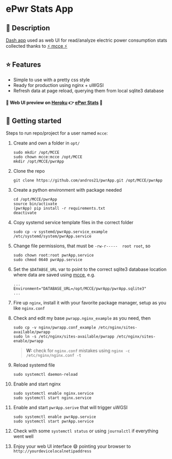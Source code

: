 # ePwr Stats App

## :blue_book: Description

[Dash app](https://plotly.com/) used as web UI for read/analyze electric power consumption stats collected thanks to [:zap: mcce :zap:](https://github.com/andros21/mcce)

## :star: Features

* Simple to use with a pretty css style
* Ready for production using nginx + uWGSI
* Refresh data at page reload, querying them from local sqlite3 database

#### :rotating_light:  Web UI preview on [Heroku](https://heroku.com/) :point_right: [ePwr Stats](https://epwr-stats.herokuapp.com/)  :rotating_light:

## :rocket: Getting started

Steps to run repo/project for a user named `mcce`:

1. Create and own a folder in `opt/`
   ```
   sudo mkdir /opt/MCCE
   sudo chown mcce:mcce /opt/MCCE
   mkdir /opt/MCCE/pwrApp
   ```
2. Clone the repo
   ```
   git clone https://github.com/andros21/pwrApp.git /opt/MCCE/pwrApp
   ```
3. Create a python environment with package needed
   ```
   cd /opt/MCCE/pwrApp
   source bin/activate
   (pwrApp) pip install -r requirements.txt
   deactivate
   ```
4. Copy systemd service template files in the correct folder
   ```
   sudo cp -v systemd/pwrApp.service_example /etc/systemd/system/pwrApp.service
   ```
5. Change file permissions, that must be `-rw-r-----  root root`, so
   ```
   sudo chown root:root pwrApp.service
   sudo chmod 0640 pwrApp.service
   ```
6. Set the `$DATABSE_URL` var to point to the correct sqlite3 database location where data are saved using [mcce](https://github.com/andros21/mcce), e.g.
   ```
   ...
   Environment="DATABASE_URL=/opt/MCCE/pwrApp/pwrApp.sqlite3"
   ...
   ```
7. Fire up `nginx`, install it with your favorite package manager, setup as you like `nginx.conf`
8. Check and edit my base `pwrapp.nginx_example` as you need, then
   ```
   sudo cp -v nginx/pwrapp.conf_example /etc/nginx/sites-available/pwrapp
   sudo ln -s /etc/nginx/sites-available/pwrapp /etc/nginx/sites-enable/pwrapp
   ```
   
   > **W:** check for `nginx.conf` mistakes using `nginx -c /etc/nginx/nginx.conf -t`
9. Reload systemd file
   ```
   sudo systemctl daemon-reload
   ```
10. Enable and start nginx
    ```
    sudo systemctl enable nginx.service
    sudo systemctl start nginx.service
    ```
11. Enable and start `pwrApp.serive` that will trigger uWGSI
    ```
    sudo systemctl enable pwrApp.service
    sudo systemctl start pwrApp.service
    ```
12. Check with some `systemctl status` or using `journalctl` if everything went well
13. Enjoy your web UI interface :smile: pointing your browser to `http://yourdevicelocalnetipaddress`
